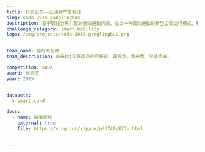 ```yaml
---
title: 杠铃公交——让通勤举重若轻
slug: soda-2015-ganglingbus
description: 基于职住分离引起的低效通勤问题，提出一种面向通勤的新型公交运行模式，利用一卡通刷卡、公交站点等数据，采取决策树算法、GIS等技术构建一套线路生成机制，为提升通勤体验、优化线路配置设计产生一款手机应用程序。
challenge_category: smart-mobility
logo: /img/projects/soda-2015-ganglingbus.png


team_name: 扁舟面包侠
team_description: 由来自j江苏南京的应婉云、龚言浩、霍丹慧、李婷组成。

competition: SODA
award: 优秀奖
year: 2015


datasets:
  - smart-card

docs:
  - name: 路演视频
    external: true
    file: https://v.qq.com/x/page/p01740c873x.html


---
```

